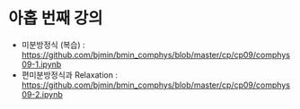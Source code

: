 # 아홉 번째 강의 

* 미분방정식 (복습) : https://github.com/bjmin/bmin_comphys/blob/master/cp/cp09/comphys09-1.ipynb
* 편미분방정식과 Relaxation : https://github.com/bjmin/bmin_comphys/blob/master/cp/cp09/comphys09-2.ipynb
